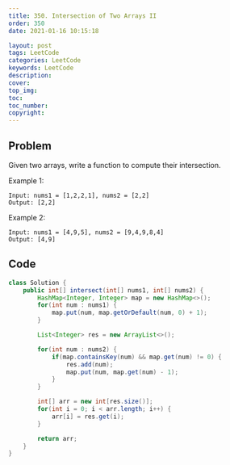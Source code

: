 ```yaml
---
title: 350. Intersection of Two Arrays II
order: 350
date: 2021-01-16 10:15:18

layout: post
tags: LeetCode
categories: LeetCode
keywords: LeetCode
description:
cover:
top_img:
toc:
toc_number:
copyright:
---
```


## Problem

Given two arrays, write a function to compute their intersection.

Example 1:

```
Input: nums1 = [1,2,2,1], nums2 = [2,2]
Output: [2,2]
```

Example 2:

```
Input: nums1 = [4,9,5], nums2 = [9,4,9,8,4]
Output: [4,9]
```

## Code

```java
class Solution {
    public int[] intersect(int[] nums1, int[] nums2) {
        HashMap<Integer, Integer> map = new HashMap<>();
        for(int num : nums1) {
            map.put(num, map.getOrDefault(num, 0) + 1);
        }

        List<Integer> res = new ArrayList<>();

        for(int num : nums2) {
            if(map.containsKey(num) && map.get(num) != 0) {
                res.add(num);
                map.put(num, map.get(num) - 1);
            }
        }

        int[] arr = new int[res.size()];
        for(int i = 0; i < arr.length; i++) {
            arr[i] = res.get(i);
        }

        return arr;
    }
}
```
